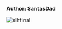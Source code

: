 <b>Author: SantasDad</b><br>

![slhfinal](https://github.com/yuankong666/Ultimate-RAT-Collection/assets/128066597/ae5d92f8-84da-45a6-ab11-782e66f932aa)

